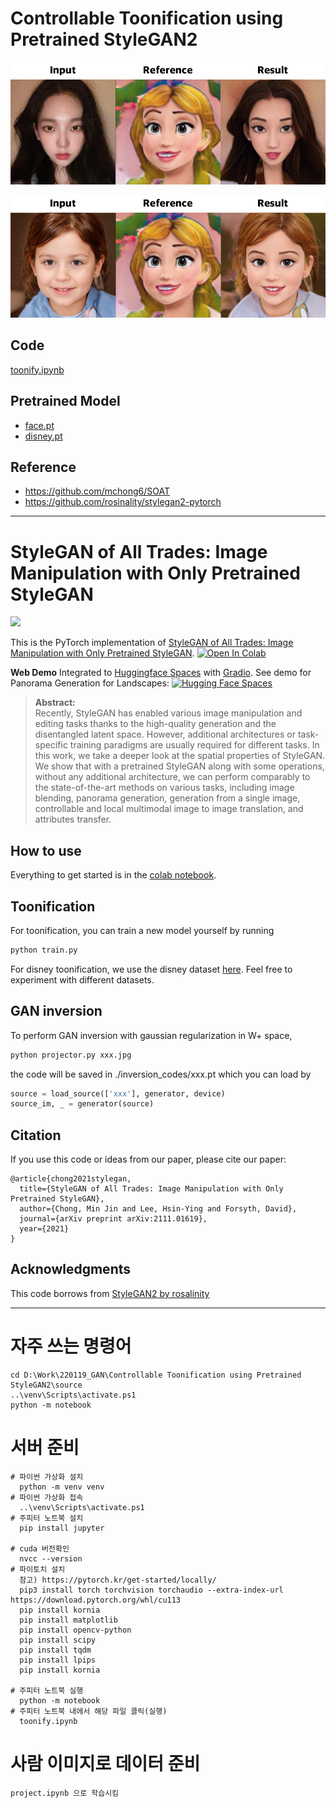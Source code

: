 # Controllable Toonification using Pretrained StyleGAN2

![](imgs/result1.png)

![](imgs/result2.png)

## Code

[toonify.ipynb](toonify.ipynb)

## Pretrained Model

- [face.pt](https://drive.google.com/uc?id=1dOBo4xWUwM7-BwHWZgp-kV1upaD6tHAh)
- [disney.pt](https://drive.google.com/uc?id=1n2uQ5s2XdUBGIcZA9Uabz1mkjVvKWFeG)
## Reference

- https://github.com/mchong6/SOAT
- https://github.com/rosinality/stylegan2-pytorch

---

# StyleGAN of All Trades: Image Manipulation with Only Pretrained StyleGAN
![](teaser.jpg)

This is the PyTorch implementation of [StyleGAN of All Trades: Image Manipulation with Only Pretrained StyleGAN](https://arxiv.org/abs/2111.01619). [![Open In Colab](https://colab.research.google.com/assets/colab-badge.svg)](https://colab.research.google.com/github/mchong6/SOAT/blob/main/infinity.ipynb)

**Web Demo**
Integrated to [Huggingface Spaces](https://huggingface.co/spaces) with [Gradio](https://github.com/gradio-app/gradio). See demo for Panorama Generation for Landscapes: [![Hugging Face Spaces](https://img.shields.io/badge/%F0%9F%A4%97%20Hugging%20Face-Spaces-blue)](https://huggingface.co/spaces/akhaliq/SOAT)

>**Abstract:**<br>
Recently, StyleGAN has enabled various image manipulation and editing tasks thanks to the high-quality generation and the disentangled latent space. However, additional architectures or task-specific training paradigms are usually required for different tasks. In this work, we take a deeper look at the spatial properties of StyleGAN. We show that with a pretrained StyleGAN along with some operations, without any additional architecture, we can perform comparably to the state-of-the-art methods on various tasks, including image blending, panorama generation, generation from a single image, controllable and local multimodal image to image translation, and attributes transfer.


## How to use
Everything to get started is in the [colab notebook](https://colab.research.google.com/github/mchong6/SOAT/blob/main/infinity.ipynb).

## Toonification
For toonification, you can train a new model yourself by running
```bash
python train.py
```
For disney toonification, we use the disney dataset [here](https://github.com/justinpinkney/toonify). Feel free to experiment with different datasets.

## GAN inversion
To perform GAN inversion with gaussian regularization in W+ space,
```bash
python projector.py xxx.jpg
```
the code will be saved in ./inversion_codes/xxx.pt which you can load by
```python
source = load_source(['xxx'], generator, device)
source_im, _ = generator(source)

```

## Citation
If you use this code or ideas from our paper, please cite our paper:
```
@article{chong2021stylegan,
  title={StyleGAN of All Trades: Image Manipulation with Only Pretrained StyleGAN},
  author={Chong, Min Jin and Lee, Hsin-Ying and Forsyth, David},
  journal={arXiv preprint arXiv:2111.01619},
  year={2021}
}
```

## Acknowledgments
This code borrows from [StyleGAN2 by rosalinity](https://github.com/rosinality/stylegan2-pytorch)



---
# 자주 쓰는 명령어
	cd D:\Work\220119_GAN\Controllable Toonification using Pretrained StyleGAN2\source
	..\venv\Scripts\activate.ps1
	python -m notebook    



# 서버 준비

    # 파이썬 가상화 설치
      python -m venv venv           
    # 파이썬 가상화 접속
      ..\venv\Scripts\activate.ps1  
    # 주피터 노트북 설치
      pip install jupyter

    # cuda 버전확인
      nvcc --version
    # 파이토치 설치
      참고) https://pytorch.kr/get-started/locally/
      pip3 install torch torchvision torchaudio --extra-index-url https://download.pytorch.org/whl/cu113
      pip install kornia
      pip install matplotlib
      pip install opencv-python
      pip install scipy
      pip install tqdm
      pip install lpips
      pip install kornia

    # 주피터 노트북 실행
      python -m notebook    
    # 주피터 노트북 내에서 해당 파일 클릭(실행)
      toonify.ipynb


# 사람 이미지로 데이터 준비
    project.ipynb 으로 학습시킴


